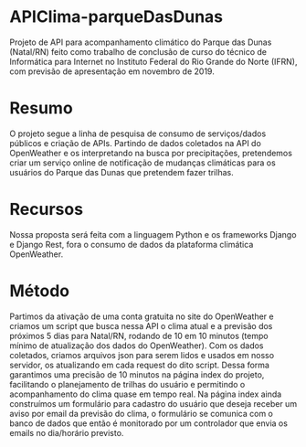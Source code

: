 # APIClima-parqueDasDunas
Projeto de API para acompanhamento climático do Parque das Dunas (Natal/RN) feito como trabalho de conclusão de curso do técnico de Informática para Internet no Instituto Federal do Rio Grande do Norte (IFRN), com previsão de apresentação em novembro de 2019.

# Resumo
O projeto segue a linha de pesquisa de consumo de serviços/dados públicos e criação de APIs. Partindo de dados coletados na API do OpenWeather e os interpretando na busca por precipitações, pretendemos criar um serviço online de notificação de mudanças climáticas para os usuários do Parque das Dunas que pretendem fazer trilhas.

# Recursos
Nossa proposta será feita com a linguagem Python e os frameworks Django e Django Rest, fora o consumo de dados da plataforma climática OpenWeather.

# Método
Partimos da ativação de uma conta gratuita no site do OpenWeather e criamos um script que busca nessa API o clima atual e a previsão dos próximos 5 dias para Natal/RN, rodando de 10 em 10 minutos (tempo mínimo de atualização dos dados do OpenWeather). Com os dados coletados, criamos arquivos json para serem lidos e usados em nosso servidor, os atualizando em cada request do dito script. Dessa forma garantimos uma precisão de 10 minutos na página index do projeto, facilitando o planejamento de trilhas do usuário e permitindo o acompanhamento do clima quase em tempo real. Na página index ainda construímos um formulário para cadastro do usuário que deseja receber um aviso por email da previsão do clima, o formulário se comunica com o banco de dados que então é monitorado por um controlador que envia os emails no dia/horário previsto.
